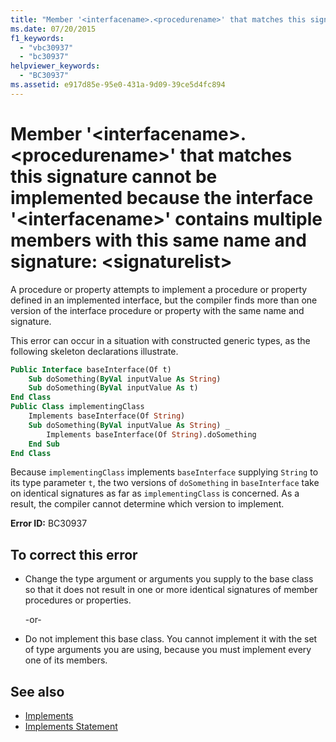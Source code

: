 ```yaml
---
title: "Member '<interfacename>.<procedurename>' that matches this signature cannot be implemented because the interface '<interfacename>' contains multiple members with this same name and signature: <signaturelist>"
ms.date: 07/20/2015
f1_keywords: 
  - "vbc30937"
  - "bc30937"
helpviewer_keywords: 
  - "BC30937"
ms.assetid: e917d85e-95e0-431a-9d09-39ce5d4fc894
---
```

# Member '\<interfacename>.\<procedurename>' that matches this signature cannot be implemented because the interface '\<interfacename>' contains multiple members with this same name and signature: \<signaturelist>
A procedure or property attempts to implement a procedure or property defined in an implemented interface, but the compiler finds more than one version of the interface procedure or property with the same name and signature.  
  
 This error can occur in a situation with constructed generic types, as the following skeleton declarations illustrate.  
  
```vb  
Public Interface baseInterface(Of t)  
    Sub doSomething(ByVal inputValue As String)  
    Sub doSomething(ByVal inputValue As t)  
End Class  
Public Class implementingClass  
    Implements baseInterface(Of String)  
    Sub doSomething(ByVal inputValue As String) _  
        Implements baseInterface(Of String).doSomething  
    End Sub  
End Class  
```  
  
 Because `implementingClass` implements `baseInterface` supplying `String` to its type parameter `t`, the two versions of `doSomething` in `baseInterface` take on identical signatures as far as `implementingClass` is concerned. As a result, the compiler cannot determine which version to implement.  
  
 **Error ID:** BC30937  
  
## To correct this error  
  
- Change the type argument or arguments you supply to the base class so that it does not result in one or more identical signatures of member procedures or properties.  
  
     -or-  
  
- Do not implement this base class. You cannot implement it with the set of type arguments you are using, because you must implement every one of its members.  
  
## See also

- [Implements](../../visual-basic/language-reference/statements/implements-clause.md)
- [Implements Statement](../../visual-basic/language-reference/statements/implements-statement.md)
